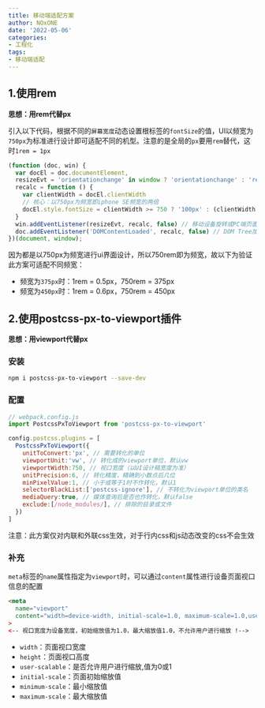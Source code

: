 ```yaml
---
title: 移动端适配方案
author: NOxONE
date: '2022-05-06'
categories:
- 工程化
tags:
- 移动端适配
---
```


## 1.使用rem

**思想：用rem代替px**

引入以下代码，根据不同的`屏幕宽度`动态设置根标签的`fontSize`的值，UI以频宽为`750px`为标准进行设计即可适配不同的机型。注意的是全局的`px`要用`rem`替代，这时`1rem = 1px`
```js
(function (doc, win) {
  var docEl = doc.documentElement,
  resizeEvt = 'orientationchange' in window ? 'orientationchange' : 'resize',
  recalc = function () {
    var clientWidth = docEl.clientWidth
    // 核心：以750px为频宽即iphone SE频宽的两倍
    docEl.style.fontSize = clientWidth >= 750 ? '100px' : (clientWidth / 750 + 'px' )
  }
  win.addEventListener(resizeEvt, recalc, false) // 移动设备旋转或PC端页面视口改变事件
  doc.addEventListener('DOMContentLoaded', recalc, false) // DOM Tree加载完毕
})(document, window);
```
因为都是以750px为频宽进行ui界面设计，所以750rem即为频宽，故以下为验证此方案可适配不同频宽：

- 频宽为`375px`时：1rem = 0.5px，750rem = 375px
- 频宽为`450px`时：1rem = 0.6px，750rem = 450px
## 2.使用postcss-px-to-viewport插件
**思想：用viewport代替px**

### 安装
```bash
npm i postcss-px-to-viewport --save-dev
```
### 配置
```js
// webpack.config.js
import PostcssPxToViewport from 'postcss-px-to-viewport'

config.postcss.plugins = [
  PostcssPxToViewport({
    unitToConvert:'px', // 需要转化的单位
    viewportUnit:'vw', // 转化成的viewport单位，默认vw
    viewportWidth:750, // 视口宽度（以UI设计稿宽度为准）
    unitPrecision:6, // 转化精度，精确到小数点后几位
    minPixelValue:1, // 小于或等于1时不作转化，默认1
    selectorBlackList:['postcss-ignore'], // 不转化为viewport单位的类名
    mediaQuery:true, // 媒体查询后是否也作转化，默认false
    exclude:[/node_modules/], // 排除的目录或文件
  })
]
```
注意：此方案仅对内联和外联css生效，对于行内css和js动态改变的css不会生效
### 补充
`meta`标签的`name`属性指定为`viewport`时，可以通过`content`属性进行设备页面视口信息的配置
```html
<meta 
  name="viewport" 
  content="width=device-width, initial-scale=1.0, maximum-scale=1.0,user-scalable=0"
>
<-- 视口宽度为设备宽度，初始缩放值为1.0，最大缩放值1.0，不允许用户进行缩放 !-->
```

- `width`：页面视口宽度
- `height`：页面视口高度
- `user-scalable`：是否允许用户进行缩放,值为0或1
- `initial-scale`：页面初始缩放值
- `minimum-scale`：最小缩放值
- `maximum-scale`：最大缩放值